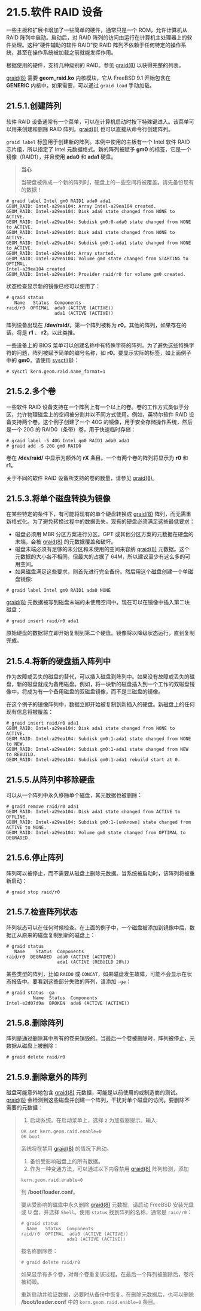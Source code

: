 # 21.5.软件 RAID 设备

一些主板和扩展卡增加了一些简单的硬件，通常只是一个 ROM，允许计算机从 RAID 阵列中启动。启动后，对 RAID 阵列的访问由运行在计算机主处理器上的软件处理。这种“硬件辅助的软件 RAID”使 RAID 阵列不依赖于任何特定的操作系统，甚至在操作系统被加载之前就能发挥作用。

根据使用的硬件，支持几种级别的 RAID。参见 [graid(8)](https://www.freebsd.org/cgi/man.cgi?query=graid&sektion=8&format=html) 以获得完整的列表。

[graid(8)](https://www.freebsd.org/cgi/man.cgi?query=graid&sektion=8&format=html) 需要 **geom_raid.ko** 内核模块，它从 FreeBSD 9.1 开始包含在 **GENERIC** 内核中。如果需要，可以通过 `graid load` 手动加载。

## 21.5.1.创建阵列

软件 RAID 设备通常有一个菜单，可以在计算机启动时按下特殊键进入。该菜单可以用来创建和删除 RAID 阵列。[graid(8)](https://www.freebsd.org/cgi/man.cgi?query=graid&sektion=8&format=html) 也可以直接从命令行创建阵列。

`graid label` 标签用于创建新的阵列。本例中使用的主板有一个 Intel 软件 RAID 芯片组，所以指定了 Intel 元数据格式。新的阵列被赋予 **gm0** 的标签，它是一个镜像（RAID1），并且使用 **ada0** 和 **ada1** 硬盘。

> **当心**
>
> 当硬盘被做成一个新的阵列时，硬盘上的一些空间将被覆盖。请先备份现有的数据！

```shell-sessionl
# graid label Intel gm0 RAID1 ada0 ada1
GEOM_RAID: Intel-a29ea104: Array Intel-a29ea104 created.
GEOM_RAID: Intel-a29ea104: Disk ada0 state changed from NONE to ACTIVE.
GEOM_RAID: Intel-a29ea104: Subdisk gm0:0-ada0 state changed from NONE to ACTIVE.
GEOM_RAID: Intel-a29ea104: Disk ada1 state changed from NONE to ACTIVE.
GEOM_RAID: Intel-a29ea104: Subdisk gm0:1-ada1 state changed from NONE to ACTIVE.
GEOM_RAID: Intel-a29ea104: Array started.
GEOM_RAID: Intel-a29ea104: Volume gm0 state changed from STARTING to OPTIMAL.
Intel-a29ea104 created
GEOM_RAID: Intel-a29ea104: Provider raid/r0 for volume gm0 created.
```

状态检查显示新的镜像已经可以使用了：

```shell-sessionl
# graid status
   Name   Status  Components
raid/r0  OPTIMAL  ada0 (ACTIVE (ACTIVE))
                  ada1 (ACTIVE (ACTIVE))
```

阵列设备出现在 **/dev/raid/**。第一个阵列被称为 **r0**。其他的阵列，如果存在的话，将是 **r1** 、 **r2**，以此类推。

一些设备上的 BIOS 菜单可以创建名称中有特殊字符的阵列。为了避免这些特殊字符的问题，阵列被赋予简单的编号名称，如 **r0**。要显示实际的标签，如上面例子中的 **gm0**，请使用 [sysctl(8)](https://www.freebsd.org/cgi/man.cgi?query=sysctl&sektion=8&format=html)：

```shell-sessionl
# sysctl kern.geom.raid.name_format=1
```

## 21.5.2.多个卷

一些软件 RAID 设备支持在一个阵列上有一个以上的卷。卷的工作方式类似于分区，允许物理磁盘上的空间被分割并以不同方式使用。例如，英特尔软件 RAID 设备支持两个卷。这个例子创建了一个 40G 的镜像，用于安全存储操作系统，然后是一个 20G 的 RAID0（条带）卷，用于快速临时存储：

```shell-sessionl
# graid label -S 40G Intel gm0 RAID1 ada0 ada1
# graid add -S 20G gm0 RAID0
```

卷在 **/dev/raid/** 中显示为额外的 **rX** 条目。一个有两个卷的阵列将显示为 **r0** 和 **r1**。

关于不同的软件 RAID 设备所支持的卷的数量，请参见 [graid(8)](https://www.freebsd.org/cgi/man.cgi?query=graid&sektion=8&format=html)。

## 21.5.3.将单个磁盘转换为镜像

在某些特定的条件下，有可能将现有的单个硬盘转换成 [graid(8)](https://www.freebsd.org/cgi/man.cgi?query=graid&sektion=8&format=html) 阵列，而无需重新格式化。为了避免转换过程中的数据丢失，现有的硬盘必须满足这些最低要求：

- 磁盘必须用 MBR 分区方案进行分区。GPT 或其他分区方案的元数据在硬盘的末端，会被 [graid(8)](https://www.freebsd.org/cgi/man.cgi?query=graid&sektion=8&format=html) 的元数据覆盖和破坏。
- 磁盘末端必须有足够的未分区和未使用的空间来容纳 [graid(8)](https://www.freebsd.org/cgi/man.cgi?query=graid&sektion=8&format=html) 元数据。这个元数据的大小各不相同，但最大的占据了 64M，所以建议至少有这么多的可用空间。
- 如果磁盘满足这些要求，则首先进行完全备份。然后用这个磁盘创建一个单磁盘镜像:

```shell-sessionl
# graid label Intel gm0 RAID1 ada0 NONE
```

[graid(8)](https://www.freebsd.org/cgi/man.cgi?query=graid&sektion=8&format=html) 元数据被写到磁盘末端的未使用空间中。现在可以在镜像中插入第二块磁盘：

```shell-sessionl
# graid insert raid/r0 ada1
```

原始硬盘的数据将立即开始复制到第二个硬盘。镜像将以降级状态运行，直到复制完成。

## 21.5.4.将新的硬盘插入阵列中

作为故障或丢失的磁盘的替代，可以插入磁盘到阵列中。如果没有故障或丢失的磁盘，新的磁盘就成为备用磁盘。例如，将一块新的磁盘插入到一个工作的双磁盘镜像中，将成为有一个备用磁盘的双磁盘镜像，而不是三磁盘的镜像。

在这个例子的镜像阵列中，数据立即开始被复制到新插入的硬盘。新磁盘上的任何现有信息将被覆盖：

```shell-sessionl
# graid insert raid/r0 ada1
GEOM_RAID: Intel-a29ea104: Disk ada1 state changed from NONE to ACTIVE.
GEOM_RAID: Intel-a29ea104: Subdisk gm0:1-ada1 state changed from NONE to NEW.
GEOM_RAID: Intel-a29ea104: Subdisk gm0:1-ada1 state changed from NEW to REBUILD.
GEOM_RAID: Intel-a29ea104: Subdisk gm0:1-ada1 rebuild start at 0.
```

## 21.5.5.从阵列中移除硬盘

可以从一个阵列中永久移除单个磁盘，其元数据也被删除：

```shell-sessionl
# graid remove raid/r0 ada1
GEOM_RAID: Intel-a29ea104: Disk ada1 state changed from ACTIVE to OFFLINE.
GEOM_RAID: Intel-a29ea104: Subdisk gm0:1-[unknown] state changed from ACTIVE to NONE.
GEOM_RAID: Intel-a29ea104: Volume gm0 state changed from OPTIMAL to DEGRADED.
```

## 21.5.6.停止阵列

阵列可以被停止，而不需要从磁盘上删除元数据。当系统被启动时，该阵列将被重新启动：

```shell-sessionl
# graid stop raid/r0
```

## 21.5.7.检查阵列状态

阵列状态可以在任何时候检查。在上面的例子中，一个磁盘被添加到镜像中后，数据正从原来的磁盘复制到新的磁盘上：

```shell-sessionl
# graid status
   Name    Status  Components
raid/r0  DEGRADED  ada0 (ACTIVE (ACTIVE))
                   ada1 (ACTIVE (REBUILD 28%))
```

某些类型的阵列，比如 `RAID0` 或 `CONCAT`，如果磁盘发生故障，可能不会显示在状态报告中。要看到这些部分失败的阵列，请添加 `-ga`：

```shell-sessionl
# graid status -ga
          Name  Status  Components
Intel-e2d07d9a  BROKEN  ada6 (ACTIVE (ACTIVE))
```

## 21.5.8.删除阵列

阵列是通过删除其中所有的卷来销毁的。当最后一个卷被删除时，阵列被停止，元数据从磁盘上被删除：

```shell-sessionl
# graid delete raid/r0
```

## 21.5.9.删除意外的阵列

磁盘可能意外地包含 [graid(8)](https://www.freebsd.org/cgi/man.cgi?query=graid&sektion=8&format=html) 元数据，可能是以前使用的或制造商的测试。[graid(8)](https://www.freebsd.org/cgi/man.cgi?query=graid&sektion=8&format=html) 会检测到这些磁盘并创建一个阵列，干扰对单个磁盘的访问。要删除不需要的元数据：

> 1. 启动系统。在启动菜单上，选择 `2` 为加载器提示。输入:
>
> ```shell-sessionl
> OK set kern.geom.raid.enable=0
> OK boot
> ```
>
> 系统将在禁用 [graid(8)](https://www.freebsd.org/cgi/man.cgi?query=graid&sektion=8&format=html) 的情况下启动。
>
> 1. 备份受影响磁盘上的所有数据。
> 2. 作为一种变通方法，可以通过以下内容禁用 [graid(8)](https://www.freebsd.org/cgi/man.cgi?query=graid&sektion=8&format=html) 阵列检测，添加
>
> ```shell-sessionl
> kern.geom.raid.enable=0
> ```
>
> 到 **/boot/loader.conf**。
>
> 要从受影响的磁盘中永久删除 [graid(8)](https://www.freebsd.org/cgi/man.cgi?query=graid&sektion=8&format=html) 元数据，请启动 FreeBSD 安装光盘或 U 盘，并选择 `Shell`。使用 `status` 找到阵列的名称，通常是 `raid/r0`：
>
> ```shell-sessionl
> # graid status
>   Name   Status  Components
> raid/r0  OPTIMAL  ada0 (ACTIVE (ACTIVE))
>                  ada1 (ACTIVE (ACTIVE))
> ```
>
> 按名称删除卷：
>
> ```shell-sessionl
> # graid delete raid/r0
> ```
>
> 如果显示有多个卷，对每个卷重复该过程。在最后一个阵列被删除后，卷将被销毁。
>
> 重新启动并验证数据，必要时从备份中恢复。在删除元数据后，也可以删除 **/boot/loader.conf** 中的 `kern.geom.raid.enable=0` 条目。
